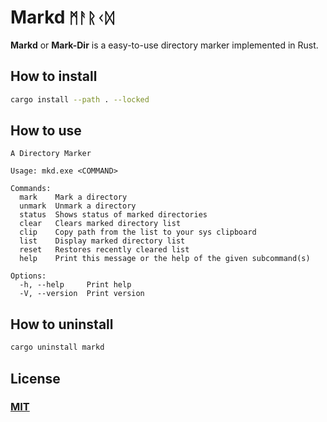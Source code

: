 # Markd `ᛗᚨᚱᚲᛞ`

**Markd** or **Mark-Dir** is a easy-to-use directory marker implemented in Rust.

## How to install

```sh
cargo install --path . --locked
```

## How to use

```text
A Directory Marker

Usage: mkd.exe <COMMAND>

Commands:
  mark    Mark a directory
  unmark  Unmark a directory
  status  Shows status of marked directories
  clear   Clears marked directory list
  clip    Copy path from the list to your sys clipboard
  list    Display marked directory list
  reset   Restores recently cleared list
  help    Print this message or the help of the given subcommand(s)

Options:
  -h, --help     Print help
  -V, --version  Print version
```

## How to uninstall

```sh
cargo uninstall markd
```

## License

### [MIT](./LICENSE.md)
